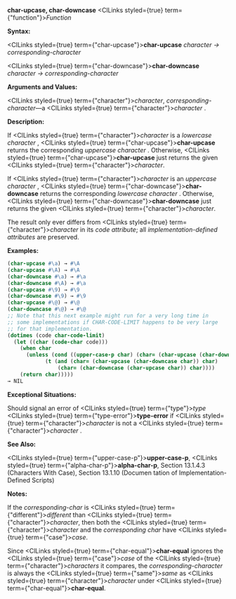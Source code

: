 **char-upcase, char-downcase** <ClLinks styled={true} term={"function"}><i>Function</i></ClLinks> 



**Syntax:** 



<ClLinks styled={true} term={"char-upcase"}><b>char-upcase</b></ClLinks> *character → corresponding-character* 



<ClLinks styled={true} term={"char-downcase"}><b>char-downcase</b></ClLinks> *character → corresponding-character* 



**Arguments and Values:** 



<ClLinks styled={true} term={"character"}><i>character</i></ClLinks>, *corresponding-character*—a <ClLinks styled={true} term={"character"}><i>character</i></ClLinks> . 



**Description:** 



If <ClLinks styled={true} term={"character"}><i>character</i></ClLinks> is a *lowercase character* , <ClLinks styled={true} term={"char-upcase"}><b>char-upcase</b></ClLinks> returns the corresponding *uppercase character* . Otherwise, <ClLinks styled={true} term={"char-upcase"}><b>char-upcase</b></ClLinks> just returns the given <ClLinks styled={true} term={"character"}><i>character</i></ClLinks>. 



If <ClLinks styled={true} term={"character"}><i>character</i></ClLinks> is an *uppercase character* , <ClLinks styled={true} term={"char-downcase"}><b>char-downcase</b></ClLinks> returns the corresponding *lowercase character* . Otherwise, <ClLinks styled={true} term={"char-downcase"}><b>char-downcase</b></ClLinks> just returns the given <ClLinks styled={true} term={"character"}><i>character</i></ClLinks>. 



The result only ever differs from <ClLinks styled={true} term={"character"}><i>character</i></ClLinks> in its *code attribute*; all *implementation-defined attributes* are preserved. 



**Examples:**
```lisp
(char-upcase #\a) → #\A 
(char-upcase #\A) → #\A 
(char-downcase #\a) → #\a 
(char-downcase #\A) → #\a 
(char-upcase #\9) → #\9 
(char-downcase #\9) → #\9 
(char-upcase #\@) → #\@ 
(char-downcase #\@) → #\@ 
;; Note that this next example might run for a very long time in 
;; some implementations if CHAR-CODE-LIMIT happens to be very large 
;; for that implementation. 
(dotimes (code char-code-limit) 
  (let ((char (code-char code))) 
    (when char 
      (unless (cond ((upper-case-p char) (char= (char-upcase (char-downcase char)) char)) ((lower-case-p char) (char= (char-downcase (char-upcase char)) char)) 
		    (t (and (char= (char-upcase (char-downcase char)) char) 
			    (char= (char-downcase (char-upcase char)) char)))) 
	(return char))))) 
→ NIL 
```
**Exceptional Situations:** 



Should signal an error of <ClLinks styled={true} term={"type"}><i>type</i></ClLinks> <ClLinks styled={true} term={"type-error"}><b>type-error</b></ClLinks> if <ClLinks styled={true} term={"character"}><i>character</i></ClLinks> is not a <ClLinks styled={true} term={"character"}><i>character</i></ClLinks> . 







 



 



**See Also:** 



<ClLinks styled={true} term={"upper-case-p"}><b>upper-case-p</b></ClLinks>, <ClLinks styled={true} term={"alpha-char-p"}><b>alpha-char-p</b></ClLinks>, Section 13.1.4.3 (Characters With Case), Section 13.1.10 (Documen tation of Implementation-Defined Scripts) 



**Notes:** 



If the *corresponding-char* is <ClLinks styled={true} term={"different"}><i>different</i></ClLinks> than <ClLinks styled={true} term={"character"}><i>character</i></ClLinks>, then both the <ClLinks styled={true} term={"character"}><i>character</i></ClLinks> and the *corresponding char* have <ClLinks styled={true} term={"case"}><i>case</i></ClLinks>. 



Since <ClLinks styled={true} term={"char-equal"}><b>char-equal</b></ClLinks> ignores the <ClLinks styled={true} term={"case"}><i>case</i></ClLinks> of the <ClLinks styled={true} term={"character"}><i>characters</i></ClLinks> it compares, the *corresponding-character* is always the <ClLinks styled={true} term={"same"}><i>same</i></ClLinks> as <ClLinks styled={true} term={"character"}><i>character</i></ClLinks> under <ClLinks styled={true} term={"char-equal"}><b>char-equal</b></ClLinks>. 



